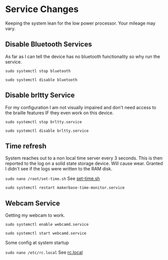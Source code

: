 # Service Changes

Keeping the system lean for the low power processor.  Your mileage may vary.

## Disable Bluetooth Services

As far as I can tell the device has no bluetooth functionality so why run the service.

`sudo systemctl stop bluetooth`

`sudo systemctl disable bluetooth`

## Disable brltty Service

For my configuration I am not visually impaired and don't need access to the braille features IF they even work on this device.

`sudo systemctl stop brltty.service`

`sudo systemctl disable brltty.service`

## Time refresh

System reaches out to a non local time server every 3 seconds.  This is then reported to the log on a solid state storage device.  Will cause wear.  Granted I didn't see if the logs were written to the RAM disk.

`sudo nano /root/set-time.sh` See [set-time.sh](/root/set-time.sh)

`sudo systemctl restart makerbase-time-monitor.service`

## Webcam Service

Getting my webcam to work.

`sudo systemctl enable webcamd.service`

`sudo systemctl start webcamd.service`

Some config at system startup

`sudo nano /etc/rc.local` See [rc.local](/etc/rc.local)
